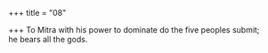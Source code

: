 +++
title = "08"

+++
To Mitra with his power to dominate do the five peoples submit;  
he bears all the gods.  